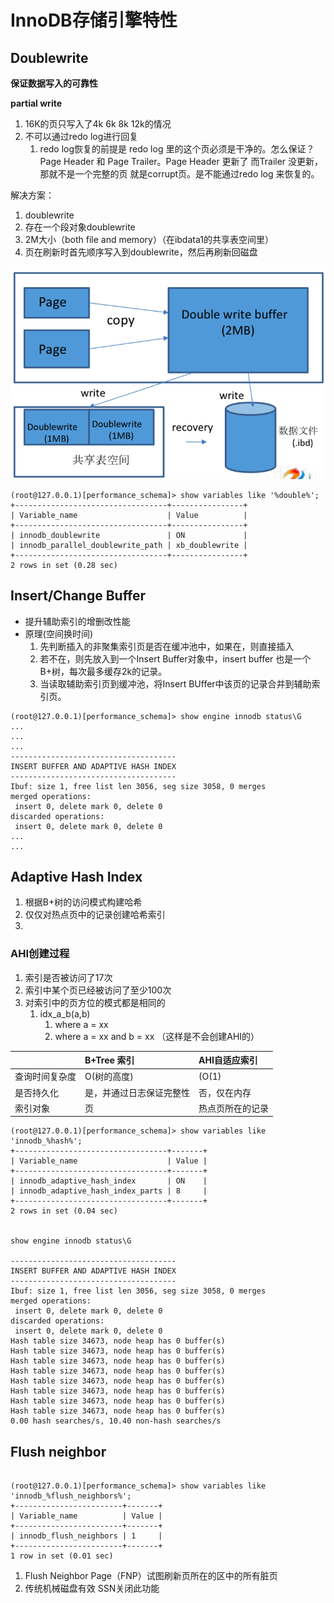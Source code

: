 # InnoDB存储引擎特性

## Doublewrite

**保证数据写入的可靠性**

**partial write**  
1. 16K的页只写入了4k 6k 8k 12k的情况  
2. 不可以通过redo log进行回复  
   1. redo log恢复的前提是 redo log 里的这个页必须是干净的。怎么保证？Page Header 和 Page Trailer。Page Header 更新了 而Trailer 没更新，那就不是一个完整的页 就是corrupt页。是不能通过redo log 来恢复的。

解决方案：
1. doublewrite
2. 存在一个段对象doublewrite
3. 2M大小（both file and memory）（在ibdata1的共享表空间里）
4. 页在刷新时首先顺序写入到doublewrite，然后再刷新回磁盘

![](/assets/doublewrite.png)

```
(root@127.0.0.1)[performance_schema]> show variables like '%double%';
+----------------------------------+----------------+
| Variable_name                    | Value          |
+----------------------------------+----------------+
| innodb_doublewrite               | ON             |
| innodb_parallel_doublewrite_path | xb_doublewrite |
+----------------------------------+----------------+
2 rows in set (0.28 sec)
```

## Insert/Change Buffer

* 提升辅助索引的增删改性能
* 原理(空间换时间)
  1. 先判断插入的非聚集索引页是否在缓冲池中，如果在，则直接插入
  2. 若不在，则先放入到一个Insert Buffer对象中，insert buffer 也是一个B+树，每次最多缓存2k的记录。
  3. 当读取辅助索引页到缓冲池，将Insert BUffer中该页的记录合并到辅助索引页。

```
(root@127.0.0.1)[performance_schema]> show engine innodb status\G
...
...
...
-------------------------------------
INSERT BUFFER AND ADAPTIVE HASH INDEX
-------------------------------------
Ibuf: size 1, free list len 3056, seg size 3058, 0 merges
merged operations:
 insert 0, delete mark 0, delete 0
discarded operations:
 insert 0, delete mark 0, delete 0
...
...

```

## Adaptive Hash Index
1. 根据B+树的访问模式构建哈希
2. 仅仅对热点页中的记录创建哈希索引
3. 

### AHI创建过程
1. 索引是否被访问了17次
2. 索引中某个页已经被访问了至少100次
3. 对索引中的页方位的模式都是相同的
	1. idx_a_b(a,b)
		1. where a = xx
		2. where a = xx and b = xx  （这样是不会创建AHI的）

||B+Tree 索引|AHI自适应索引|
|:--|:--|:--|
|查询时间复杂度|O(树的高度)|(O(1)|
|是否持久化|是，并通过日志保证完整性|否，仅在内存|
|索引对象|页|热点页所在的记录|
```
(root@127.0.0.1)[performance_schema]> show variables like 'innodb_%hash%';
+----------------------------------+-------+
| Variable_name                    | Value |
+----------------------------------+-------+
| innodb_adaptive_hash_index       | ON    |
| innodb_adaptive_hash_index_parts | 8     |
+----------------------------------+-------+
2 rows in set (0.04 sec)


show engine innodb status\G

-------------------------------------
INSERT BUFFER AND ADAPTIVE HASH INDEX
-------------------------------------
Ibuf: size 1, free list len 3056, seg size 3058, 0 merges
merged operations:
 insert 0, delete mark 0, delete 0
discarded operations:
 insert 0, delete mark 0, delete 0
Hash table size 34673, node heap has 0 buffer(s)
Hash table size 34673, node heap has 0 buffer(s)
Hash table size 34673, node heap has 0 buffer(s)
Hash table size 34673, node heap has 0 buffer(s)
Hash table size 34673, node heap has 0 buffer(s)
Hash table size 34673, node heap has 0 buffer(s)
Hash table size 34673, node heap has 0 buffer(s)
Hash table size 34673, node heap has 0 buffer(s)
0.00 hash searches/s, 10.40 non-hash searches/s

```

## Flush neighbor
```

(root@127.0.0.1)[performance_schema]> show variables like 'innodb_%flush_neighbors%';
+------------------------+-------+
| Variable_name          | Value |
+------------------------+-------+
| innodb_flush_neighbors | 1     |
+------------------------+-------+
1 row in set (0.01 sec)

```
1. Flush Neighbor Page（FNP）试图刷新页所在的区中的所有脏页
2. 传统机械磁盘有效 SSN关闭此功能




